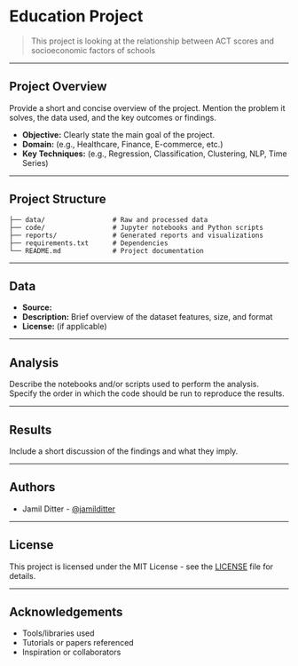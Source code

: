 # Education Project


> This project is looking at the relationship between ACT scores and socioeconomic factors of schools


---


## Project Overview


Provide a short and concise overview of the project. Mention the problem it solves, the data used, and the key outcomes or findings.


- **Objective:** Clearly state the main goal of the project.
- **Domain:** (e.g., Healthcare, Finance, E-commerce, etc.)
- **Key Techniques:** (e.g., Regression, Classification, Clustering, NLP, Time Series)


---


## Project Structure


```
├── data/                 # Raw and processed data
├── code/                 # Jupyter notebooks and Python scripts
├── reports/              # Generated reports and visualizations
├── requirements.txt      # Dependencies
└── README.md             # Project documentation
```


---


## Data


- **Source:** 
- **Description:** Brief overview of the dataset features, size, and format
- **License:** (if applicable)


---


## Analysis


Describe the notebooks and/or scripts used to perform the analysis. Specify the order in which the code should be run to reproduce the results.


---


## Results


Include a short discussion of the findings and what they imply.


---


## Authors


- Jamil Ditter - [@jamilditter](https://github.com/jamilditter)


---


## License


This project is licensed under the MIT License - see the [LICENSE](LICENSE) file for details.


---


## Acknowledgements


- Tools/libraries used
- Tutorials or papers referenced
- Inspiration or collaborators
